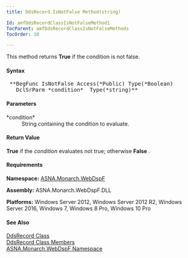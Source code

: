 ```yaml
---
title: DdsRecord.IsNotFalse Method(string)

Id: amfDdsRecordClassIsNotFalseMethod1
TocParent: amfDdsRecordClassIsNotFalseMethods
TocOrder: 10

---
```


This method returns **True** if the condition is not false.

#### Syntax
<pre class="prettyprint"> **BegFunc IsNotFalse Access(*Public) Type(*Boolean)
   DclSrParm *condition*  Type(*string)** </pre>

#### Parameters
<dl>
        <dt>
 *condition* 
        </dt>
        <dd>String containing the condition to evaluate.</dd>
</dl>

#### Return Value
**True** if the *condition* evaluates not true; otherwise **False** .

#### Requirements
**Namespace:** [ASNA.Monarch.WebDspF](amfWebDspFNamespace.html)

**Assembly:** ASNA.Monarch.WebDspF.DLL

**Platforms:** Windows Server 2012, Windows Server 2012 R2, Windows Server 2016, Windows 7, Windows 8 Pro, Windows 10 Pro

#### See Also
[DdsRecord Class](amfDdsRecordClass.html) <br /> [ DdsRecord Class Members](amfDdsRecordClassMembers.html) <br /> [ ASNA.Monarch.WebDspF Namespace](amfWebDspFNamespace.html) 
